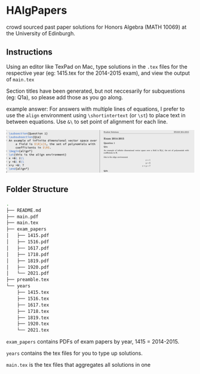 # HAlgPapers
crowd sourced past paper solutions for Honors Algebra (MATH 10069) at the University of Edinburgh.

## Instructions
Using an editor like TexPad on Mac, type solutions in the `.tex` files for the respective year (eg: 1415.tex for the 2014-2015 exam), and view the output of `main.tex`

Section titles have been generated, but not neccesarily for subquestions (eg: Q1a), so please add those as you go along.

example answer:
For answers with multiple lines of equations, I prefer to use the `align` environment using `\shortintertext` (or `\st`) to place text in between equations. Use `&\` to set point of alignment for each line.

![alt text](/docs/example.png)




## Folder Structure

```bash
.
├── README.md
├── main.pdf
├── main.tex 
├── exam_papers 
│   ├── 1415.pdf
│   ├── 1516.pdf
│   ├── 1617.pdf
│   ├── 1718.pdf
│   ├── 1819.pdf
│   ├── 1920.pdf
│   └── 2021.pdf
├── preamble.tex
└── years
    ├── 1415.tex
    ├── 1516.tex
    ├── 1617.tex
    ├── 1718.tex
    ├── 1819.tex
    ├── 1920.tex
    └── 2021.tex
```

`exam_papers` contains PDFs of exam papers by year, 1415 = 2014-2015.

`years`  contains the tex files for you to type up solutions. 

`main.tex` is the tex files that aggregates all solutions in one 


